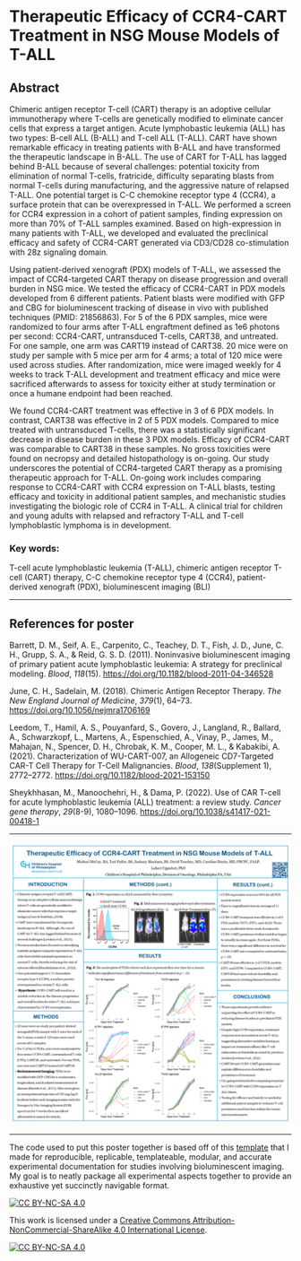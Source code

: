 # Therapeutic Efficacy of CCR4-CART Treatment in NSG Mouse Models of T-ALL

## Abstract
Chimeric antigen receptor T-cell (CART) therapy is an adoptive cellular immunotherapy where T-cells are genetically modified to eliminate cancer cells that express a target antigen. Acute lymphobastic leukemia (ALL) has two types: B-cell ALL (B-ALL) and T-cell ALL (T-ALL). CART have shown remarkable efficacy in treating patients with B-ALL and have transformed the therapeutic landscape in B-ALL. The use of CART for T-ALL has lagged behind B-ALL because of several challenges: potential toxicity from elimination of normal T-cells, fratricide, difficulty separating blasts from normal T-cells during manufacturing, and the aggressive nature of relapsed T-ALL. One potential target is C-C chemokine receptor type 4 (CCR4), a surface protein that can be overexpressed in T-ALL. We performed a screen for CCR4 expression in a cohort of patient samples, finding expression on more than 70% of T-ALL samples examined. Based on high-expression in many patients with T-ALL, we developed and evaluated the preclinical efficacy and safety of CCR4-CART generated via CD3/CD28 co-stimulation with 28z signaling domain.

Using patient-derived xenograft (PDX) models of T-ALL, we assessed the impact of CCR4-targeted CART therapy on disease progression and overall burden in NSG mice. We tested the efficacy of CCR4-CART in PDX models developed from 6 different patients. Patient blasts were modified with GFP and CBG for bioluminescent tracking of disease in vivo with published techniques (PMID: 21856863). For 5 of the 6 PDX samples, mice were randomized to four arms after T-ALL engraftment defined as 1e6 photons per second: CCR4-CART, untransduced T-cells, CART38, and untreated. For one sample, one arm was CART19 instead of CART38. 20 mice were on study per sample with 5 mice per arm for 4 arms; a total of 120 mice were used across studies. After randomization, mice were imaged weekly for 4 weeks to track T-ALL development and treatment efficacy and mice were sacrificed afterwards to assess for toxicity either at study termination or once a humane endpoint had been reached.

We found CCR4-CART treatment was effective in 3 of 6 PDX models. In contrast, CART38 was effective in 2 of 5 PDX models. Compared to mice treated with untransduced T-cells, there was a statistically significant decrease in disease burden in these 3 PDX models. Efficacy of CCR4-CART was comparable to CART38 in these samples. No gross toxicities were found on necropsy and detailed histopathology is on-going. Our study underscores the potential of CCR4-targeted CART therapy as a promising therapeutic approach for T-ALL. On-going work includes comparing response to CCR4-CART with CCR4 expression on T-ALL blasts, testing efficacy and toxicity in additional patient samples, and mechanistic studies investigating the biologic role of CCR4 in T-ALL. A clinical trial for children and young adults with relapsed and refractory T-ALL and T-cell lymphoblastic lymphoma is in development.

### Key words:
T-cell acute lymphoblastic leukemia (T-ALL), chimeric antigen receptor T-cell (CART) therapy, C-C chemokine receptor type 4 (CCR4), patient-derived xenograft (PDX), bioluminescent imaging (BLI)

---

## References for poster
Barrett, D. M., Seif, A. E., Carpenito, C., Teachey, D. T., Fish, J. D., June, C. H., Grupp, S. A., & Reid, G. S. D. (2011). Noninvasive bioluminescent imaging of primary patient acute lymphoblastic leukemia: A strategy for preclinical modeling. *Blood*, *118*(15). https://doi.org/10.1182/blood-2011-04-346528

June, C. H., Sadelain, M. (2018). Chimeric Antigen Receptor Therapy. *The New England Journal of Medicine*, *379*(1), 64–73. https://doi.org/10.1056/nejmra1706169

Leedom, T., Hamil, A. S., Pouyanfard, S., Govero, J., Langland, R., Ballard, A., Schwarzkopf, L., Martens, A., Espenschied, A., Vinay, P., James, M., Mahajan, N., Spencer, D. H., Chrobak, K. M., Cooper, M. L., & Kabakibi, A. (2021). Characterization of WU-CART-007, an Allogeneic CD7-Targeted CAR-T Cell Therapy for T-Cell Malignancies. *Blood*, *138*(Supplement 1), 2772–2772. https://doi.org/10.1182/blood-2021-153150

Sheykhhasan, M., Manoochehri, H., & Dama, P. (2022). Use of CAR T-cell for acute lymphoblastic leukemia (ALL) treatment: a review study. *Cancer gene therapy*, *29*(8-9), 1080–1096. https://doi.org/10.1038/s41417-021-00418-1

---

![](data/processed/ccr4_poster.PNG)

---

The code used to put this poster together is based off of this [template](https://github.com/mmccoy-01/bioluminsecent_imaging_experimental_template) that I made for reproducible, replicable, templateable, modular, and accurate experimental documentation for studies involving bioluminescent imaging. My goal is to neatly package all experimental aspects together to provide an exhaustive yet succinctly navigable format.

[![CC BY-NC-SA 4.0][cc-by-nc-sa-shield]][cc-by-nc-sa]

This work is licensed under a
[Creative Commons Attribution-NonCommercial-ShareAlike 4.0 International License][cc-by-nc-sa].

[![CC BY-NC-SA 4.0][cc-by-nc-sa-image]][cc-by-nc-sa]

[cc-by-nc-sa]: http://creativecommons.org/licenses/by-nc-sa/4.0/
[cc-by-nc-sa-image]: https://licensebuttons.net/l/by-nc-sa/4.0/88x31.png
[cc-by-nc-sa-shield]: https://img.shields.io/badge/License-CC%20BY--NC--SA%204.0-lightgrey.svg

